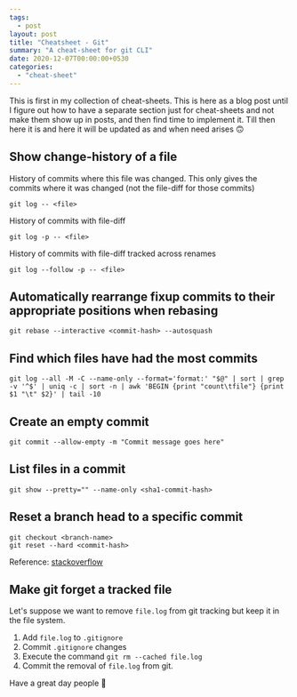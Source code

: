 ```yaml
---
tags:
  - post
layout: post
title: "Cheatsheet - Git"
summary: "A cheat-sheet for git CLI"
date: 2020-12-07T00:00:00+0530
categories:
  - "cheat-sheet"
---
```


This is first in my collection of cheat-sheets. This is here as a blog post until I figure out how to have a separate section just for cheat-sheets and not make them show up in posts, and then find time to implement it. Till then here it is and here it will be updated as and when need arises 🙃

## Show change-history of a file

History of commits where this file was changed. This only gives the commits where it was changed (not the file-diff for those commits)

```shell
git log -- <file>
```

History of commits with file-diff

```shell
git log -p -- <file>
```

History of commits with file-diff tracked across renames

```shell
git log --follow -p -- <file>
```

## Automatically rearrange fixup commits to their appropriate positions when rebasing

```shell
git rebase --interactive <commit-hash> --autosquash
```

## Find which files have had the most commits

```shell
git log --all -M -C --name-only --format='format:' "$@" | sort | grep -v '^$' | uniq -c | sort -n | awk 'BEGIN {print "count\tfile"} {print $1 "\t" $2}' | tail -10
```

## Create an empty commit

```shell
git commit --allow-empty -m "Commit message goes here"
```

## List files in a commit

```shell
git show --pretty="" --name-only <sha1-commit-hash>
```

## Reset a branch head to a specific commit

```shell
git checkout <branch-name>
git reset --hard <commit-hash>
```

Reference: [stackoverflow](https://stackoverflow.com/a/7310222/4717436)

## Make git forget a tracked file

Let's suppose we want to remove `file.log` from git tracking but keep it in the file system.

1. Add `file.log` to `.gitignore`
2. Commit `.gitignore` changes
3. Execute the command `git rm --cached file.log`
4. Commit the removal of `file.log` from git.

Have a great day people 👋
